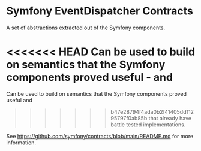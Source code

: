 Symfony EventDispatcher Contracts
=================================

A set of abstractions extracted out of the Symfony components.

<<<<<<< HEAD
Can be used to build on semantics that the Symfony components proved useful - and
=======
Can be used to build on semantics that the Symfony components proved useful and
>>>>>>> b47e28794f4ada0b2f41405dd11295797f0ab85b
that already have battle tested implementations.

See https://github.com/symfony/contracts/blob/main/README.md for more information.
